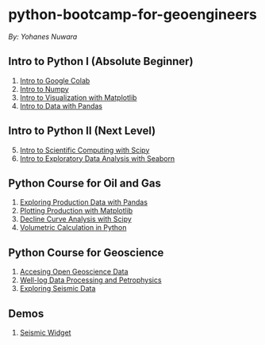 # python-bootcamp-for-geoengineers

*By: Yohanes Nuwara*

## Intro to Python I (Absolute Beginner)

1. [Intro to Google Colab]()
2. [Intro to Numpy]()
3. [Intro to Visualization with Matplotlib]()
4. [Intro to Data with Pandas]()

## Intro to Python II (Next Level)

5. [Intro to Scientific Computing with Scipy]()
6. [Intro to Exploratory Data Analysis with Seaborn]()

## Python Course for Oil and Gas

1. [Exploring Production Data with Pandas]()
2. [Plotting Production with Matplotlib]()
3. [Decline Curve Analysis with Scipy]()
4. [Volumetric Calculation in Python]()

## Python Course for Geoscience

1. [Accesing Open Geoscience Data]()
2. [Well-log Data Processing and Petrophysics]()
3. [Exploring Seismic Data]()

## Demos

1. [Seismic Widget]()
